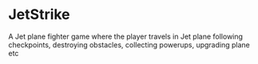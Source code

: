 JetStrike
=========================

A Jet plane fighter game where the player travels in Jet plane following checkpoints, destroying obstacles, collecting powerups, upgrading plane etc